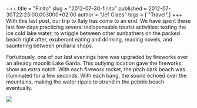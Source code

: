 +++
title = "Finito"
slug = "2012-07-30-finito"
published = 2012-07-30T22:23:00.003000+02:00
author = "Jef Claes"
tags = [ "Travel",]
+++
With this last post, our trip to Italy has come to an end. We have spent
these last few days practicing several indispensable tourist activities:
testing the ice cold lake water, to wriggle between other sunbathers on
the packed beach right after, exuberant eating and drinking, reading
novels, and sauntering between prullaria shops.  
  
Fortuitously, one of our last evenings here was upgraded by fireworks
over an already moonlit Lake Garda. This outlying location gave the
fireworks show an extra notch. With each firework rocket, the pitch dark
beach was illuminated for a few seconds. With each bang, the sound
echoed over the mountains, making the water ripple to strand in the
pebble beach eventually.  
  

[![](../images/thumbnails/2012-07-30-finito-Garda_0640.jpg)](../images/2012-07-30-finito-Garda_0640.jpg)
